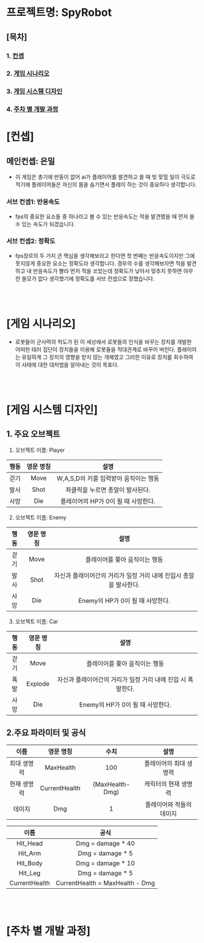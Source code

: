 # 프로젝트명: SpyRobot

## [목차]

### 1. [컨셉](#1)
### 2. [게임 시나리오](#2)
### 3. [게임 시스템 디자인](#3)
### 4. [주차 별 개발 과정](#4)

# [컨셉]<a name='1'></a>

## 메인컨셉: 은밀

- 이 게임은 총기에 반동이 없어 ai가 플레이어를 발견하고 쏠 때 빚 맞힐 일이 극도로 적기에 플레이어들은 자신의 몸을 숨기면서 플레이 하는 것이 중요하다 생각합니다.

### 서브 컨셉1: 반응속도

- fps의 중요한 요소들 중 하나라고 볼 수 있는 반응속도는 적을 발견했을 때 먼저 쏠 수 있는 속도가 되겠습니다.

### 서브 컨셉2: 정확도

- fps장르의 두 가지 큰 핵심을 생각해보라고 한다면 첫 번째는 반응속도이지만 그에 못지않게 중요한 요소는 정확도라 생각합니다. 경우의 수를 생각해보자면 적을 발견하고 내 반응속도가 빨라 먼저 적을 쏘았는데 정확도가 낮아서 맞추지 못하면 아무런 쓸모가 없다 생각했기에 정확도를 서브 컨셉으로 정했습니다.

<br><br>

# [게임 시나리오]<a name='2'></a>

- 로봇들이 군사력의 척도가 된 이 세상에서 로봇들의 인식을 바꾸는 장치를 개발한 어떠한 테러 집단이 장치들을 이용해 로봇들을 적대관계로 바꾸어 버린다. 플레이어는 유일하게 그 장치의 영향을 받지 않는 개체였고 그러한 이유로 장치를 회수하여 이 사태에 대한 대처법을 알아내는 것이 목표다.

<br><br>

# [게임 시스템 디자인]<a name='3'></a>

## 1. 주요 오브젝트

1) 오브젝트 이름: Player

|행동|영문 명칭|설명|
|:----:|:----:|:----:|
|걷기|Move|W,A,S,D의 키를 입력받아 움직이는 행동|
|발사|Shot|좌클릭을 누르면 총알이 발사된다.|
|사망|Die|플레이어의 HP가 0이 될 때 사망한다.|

2) 오브젝트 이름: Enemy

|행동|영문 명칭|설명|
|:----:|:----:|:----:|
|걷기|Move|플레이어를 쫒아 움직이는 행동|
|발사|Shot|자신과 플레이어간의 거리가 일정 거리 내에 진입시 총알을 발사한다.|
|사망|Die|Enemy의 HP가 0이 될 때 사망한다.|

3) 오브젝트 이름: Car

|행동|영문 명칭|설명|
|:----:|:----:|:----:|
|걷기|Move|플레이어를 쫒아 움직이는 행동|
|폭발|Explode|자신과 플레이어간의 거리가 일정 거리 내에 진입 시 폭발한다.|
|사망|Die|Enemy의 HP가 0이 될 때 사망한다.|

## 2.주요 파라미터 및 공식

|이름|영문 명칭|수치|설명|
|:----:|:----:|:----:|:----:|
|최대 생명력|MaxHealth|100|플레이어의 최대 생명력|
|현재 생명력|CurrentHealth|(MaxHealth-Dmg)|캐릭터의 현재 생명력|
|데미지|Dmg|1|플레이어와 적들의 데미지|

|이름|공식|
|:----:|:----:|
|Hit_Head|Dmg = damage * 40|
|Hit_Arm|Dmg = damage * 5|
|Hit_Body|Dmg = damage * 10|
|Hit_Leg|Dmg = damage * 5|
|CurrentHealth|CurrentHealth = MaxHealth - Dmg|

<br><br>

# [주차 별 개발 과정]<a name='4'></a>















